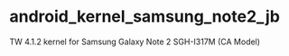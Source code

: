 android_kernel_samsung_note2_jb
===============================

TW 4.1.2 kernel for Samsung Galaxy Note 2 SGH-I317M (CA Model)
